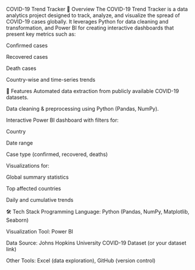 COVID-19 Trend Tracker
📌 Overview
The COVID-19 Trend Tracker is a data analytics project designed to track, analyze, and visualize the spread of COVID-19 cases globally.
It leverages Python for data cleaning and transformation, and Power BI for creating interactive dashboards that present key metrics such as:

Confirmed cases

Recovered cases

Death cases

Country-wise and time-series trends

🚀 Features
Automated data extraction from publicly available COVID-19 datasets.

Data cleaning & preprocessing using Python (Pandas, NumPy).

Interactive Power BI dashboard with filters for:

Country

Date range

Case type (confirmed, recovered, deaths)

Visualizations for:

Global summary statistics

Top affected countries

Daily and cumulative trends

🛠 Tech Stack
Programming Language: Python (Pandas, NumPy, Matplotlib, Seaborn)

Visualization Tool: Power BI

Data Source: Johns Hopkins University COVID-19 Dataset (or your dataset link)

Other Tools: Excel (data exploration), GitHub (version control)
